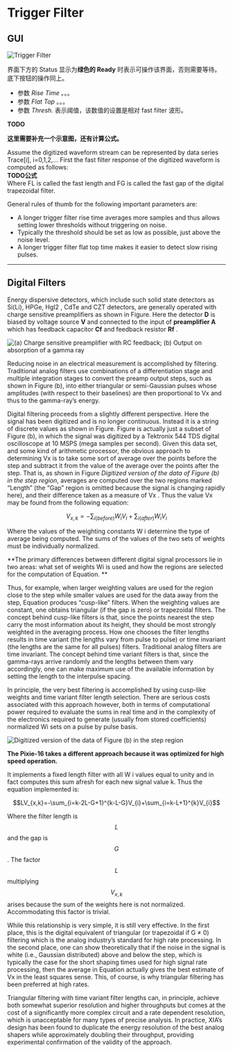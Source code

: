 <!-- BASESETUP_TriggerFilter.md --- 
;; 
;; Description: 
;; Author: Hongyi Wu(吴鸿毅)
;; Email: wuhongyi@qq.com 
;; Created: 日 10月  7 09:35:24 2018 (+0800)
;; Last-Updated: 日 10月  7 11:22:56 2018 (+0800)
;;           By: Hongyi Wu(吴鸿毅)
;;     Update #: 6
;; URL: http://wuhongyi.cn -->

# Trigger Filter

<!-- toc -->

## GUI

![Trigger Filter](/img/TriggerFilter.png)

界面下方的 Status 显示为**绿色的 Ready** 时表示可操作该界面，否则需要等待。底下按钮的操作同上。

- 参数 *Rise Time* 。。。
- 参数 *Flat Top* 。。。
- 参数 *Thresh.* 表示阈值，该数值的设置是相对 fast filter 波形。


**TODO**

**这里需要补充一个示意图，还有计算公式。**

Assume the digitized waveform stream can be represented by data series Trace[i], i=0,1,2,... First the fast filter response of the digitized waveform is computed as follows:  
**TODO公式**  
Where FL is called the fast length and FG is called the fast gap of the digital trapezoidal filter.

General rules of thumb for the following important parameters are:

- A longer trigger filter rise time averages more samples and thus allows setting lower thresholds without triggering on noise.
- Typically the threshold should be set as low as possible, just above the noise level.
- A longer trigger filter flat top time makes it easier to detect slow rising pulses.

----

## Digital Filters

Energy dispersive detectors, which include such solid state detectors as Si(Li), HPGe, HgI2 , CdTe and CZT detectors, are generally operated with charge sensitive preamplifiers as shown in Figure. Here the detector **D** is biased by voltage source **V** and connected to the input of **preamplifier A** which has feedback capacitor **Cf** and feedback resistor **Rf** .

![(a) Charge sensitive preamplifier with RC feedback; (b) Output on absorption of a gamma ray](/img/chargesenitivepreamplifierrcfeedbackoutputonabsorptionofagammaray.png)

Reducing noise in an electrical measurement is accomplished by filtering. Traditional analog filters use combinations of a differentiation stage and multiple integration stages to convert the preamp output steps, such as shown in Figure (b), into either triangular or semi-Gaussian pulses whose amplitudes (with respect to their baselines) are then proportional to Vx and thus to the gamma-ray’s energy.

Digital filtering proceeds from a slightly different perspective. Here the signal has been digitized and is no longer continuous. Instead it is a string of discrete values as shown in Figure. Figure is actually just a subset of Figure (b), in which the signal was digitized by a Tektronix 544 TDS digital oscilloscope at 10 MSPS (mega samples per second). Given this data set, and some kind of arithmetic processor, the obvious approach to determining Vx is to take some sort of average over the points before the step and subtract it from the value of the average over the points after the step. That is, as shown in Figure *Digitized version of the data of Figure (b) in the step region*, averages are computed over the two regions marked “Length” (the “Gap” region is omitted because the signal is changing rapidly here), and their difference taken as a measure of Vx . Thus the value Vx may be found from the following equation:

$$V_{x,k}=-\sum_{i(before)}W_{i}V_{i}+\sum_{i(after)}W_{i}V_{i}$$

Where the values of the weighting constants W i determine the type of average being computed. The sums of the values of the two sets of weights must be individually normalized.

**The primary differences between different digital signal processors lie in two areas: what set of weights Wi is used and how the regions are selected for the computation of Equation. **

Thus, for example, when larger weighting values are used for the region close to the step while smaller values are used for the data away from the step, Equation  produces “cusp-like” filters. When the weighting values are constant, one obtains triangular (if the gap is zero) or trapezoidal filters. The concept behind cusp-like filters is that, since the points nearest the step carry the most information about its height, they should be most strongly weighted in the averaging process. How one chooses the filter lengths results in time variant (the lengths vary from pulse to pulse) or time invariant (the lengths are the same for all pulses) filters. Traditional analog filters are time invariant. The concept behind time variant filters is that, since the gamma-rays arrive randomly and the lengths between them vary accordingly, one can make maximum use of the available information by setting the length to the interpulse spacing.

In principle, the very best filtering is accomplished by using cusp-like weights and time variant filter length selection. There are serious costs associated with this approach however, both in terms of computational power required to evaluate the sums in real time and in the complexity of the electronics required to generate (usually from stored coefficients) normalized Wi sets on a pulse by pulse basis.

![Digitized version of the data of Figure (b) in the step region](/img/digitizedversionofthedataoffigurebinthestepregion.png)

**The Pixie-16 takes a different approach because it was optimized for high speed operation.**

It implements a fixed length filter with all W i values equal to unity and in fact computes this sum afresh for each new signal value k. Thus the equation implemented is:

$$LV_{x,k}=-\sum_{i=k-2L-G+1}^{k-L-G}V_{i}+\sum_{i=k-L+1}^{k}V_{i}$$

Where the filter length is $$L$$ and the gap is $$G$$. The factor $$L$$ multiplying $$V_{x,k}$$ arises because the sum of the weights here is not normalized. Accommodating this factor is trivial.


While this relationship is very simple, it is still very effective. In the first place, this is the digital equivalent of triangular (or trapezoidal if G ≠ 0) filtering which is the analog industry’s standard for high rate processing. In the second place, one can show theoretically that if the noise in the signal is white (i.e., Gaussian distributed) above and below the step, which is typically the case for the short shaping times used for high signal rate processing, then the average in Equation actually gives the best estimate of Vx in the least squares sense. This, of course, is why triangular filtering has been preferred at high rates.

Triangular filtering with time variant filter lengths can, in principle, achieve both somewhat superior resolution and higher throughputs but comes at the cost of a significantly more complex circuit and a rate dependent resolution, which is unacceptable for many types of precise analysis. In practice, XIA’s design has been found to duplicate the energy resolution of the best analog shapers while approximately doubling their throughput, providing experimental confirmation of the validity of the approach.




<!-- BASESETUP_TriggerFilter.md ends here -->
